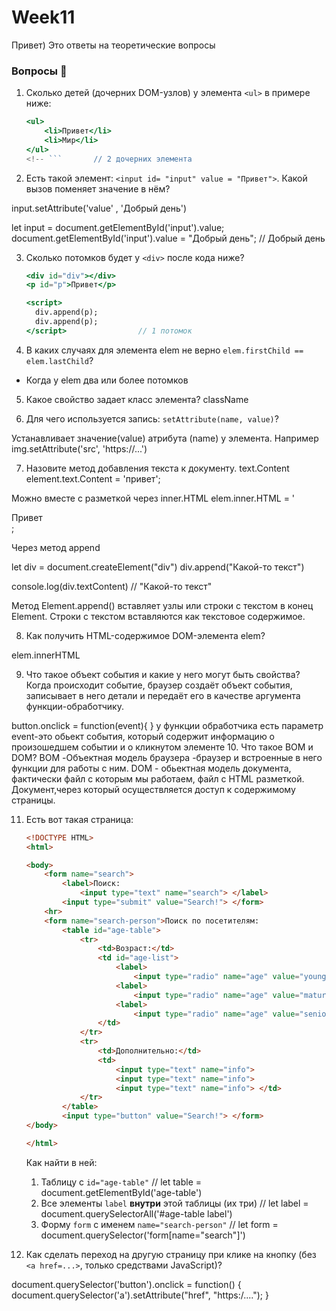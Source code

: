 # Week11
Привет) Это ответы на теоретические вопросы

### Вопросы 💎

1. Сколько детей (дочерних DOM-узлов) у элемента `<ul>` в примере ниже:
    
    ```jsx
    <ul>
        <li>Привет</li>
        <li>Мир</li>
    </ul>
    <!-- ```       // 2 дочерних элемента
    
2. Есть такой элемент: `<input id= "input" value = "Привет">`. Какой вызов поменяет значение в нём?

input.setAttribute('value' , 'Добрый день')


let input = document.getElementById('input').value;
document.getElementById('input').value = "Добрый день"; // Добрый день


3. Сколько потомков будет у `<div>` после кода ниже?
    
    ```jsx
    <div id="div"></div>
    <p id="p">Привет</p>
    
    <script>
      div.append(p);
      div.append(p);
    </script>                // 1 потомок
    ```
    
4. В каких случаях для элемента elem не верно `elem.firstChild == elem.lastChild`?
- Когда у elem два или более потомков


5. Какое свойство задает класс элемента?
className 

6. Для чего используется запись: `setAttribute(name, value)`?

Устанавливает значение(value) атрибута (name) у элемента. Например img.setAttribute('src', 'https://...')

7. Назовите метод добавления текста к документу.
text.Content
element.text.Content = 'привет';

Можно вместе с разметкой через inner.HTML
elem.inner.HTML = '<div> Привет </div>;

Через метод append

let div = document.createElement("div")
div.append("Какой-то текст")

console.log(div.textContent) // "Какой-то текст"

Метод Element.append() вставляет узлы или строки с текстом в конец Element. Строки с текстом вставляются как текстовое содержимое.

8. Как получить HTML-содержимое DOM-элемента elem?

elem.innerHTML

9. Что такое объект события и какие у него могут быть свойства?
Когда происходит событие, браузер создаёт объект события, записывает в него детали и передаёт его в качестве аргумента функции-обработчику.

button.onclick = function(event){
}
у функции обработчика есть параметр event-это обьект события, который содержит информацию о произошедшем событии и о кликнутом элементе
10. Что такое BOM и DOM?
BOM -Объектная модель браузера -браузер и встроенные в него функции для работы с ним.
DOM - обьектная модель документа, фактически файл с которым мы работаем, файл с HTML разметкой. Документ,через который осуществляется доступ к содержимому страницы.

11. Есть вот такая страница:
    
    ```html
    <!DOCTYPE HTML>
    <html>
    
    <body>
    	<form name="search">
    		<label>Поиск:
    			<input type="text" name="search"> </label>
    		<input type="submit" value="Search!"> </form>
    	<hr>
    	<form name="search-person">Поиск по посетителям:
    		<table id="age-table">
    			<tr>
    				<td>Возраст:</td>
    				<td id="age-list">
    					<label>
    						<input type="radio" name="age" value="young">до 18</label>
    					<label>
    						<input type="radio" name="age" value="mature">18-50</label>
    					<label>
    						<input type="radio" name="age" value="senior">старше 50</label>
    				</td>
    			</tr>
    			<tr>
    				<td>Дополнительно:</td>
    				<td>
    					<input type="text" name="info">
    					<input type="text" name="info">
    					<input type="text" name="info"> </td>
    			</tr>
    		</table>
    		<input type="button" value="Search!"> </form>
    </body>
    
    </html>
    ```
    
    Как найти в ней:
    
    1. Таблицу с `id="age-table"` // let table = document.getElementById('age-table')
    2. Все элементы `label` **внутри** этой таблицы (их три) //   let label = document.querySelectorAll('#age-table label')
    3. Форму `form` с именем `name="search-person"`    //   let form = document.querySelector('form[name="search"]')


12. Как сделать переход на другую страницу при клике на кнопку (без `<a href=...>`, только средствами JavaScript)?

document.querySelector('button').onclick = function() {
    document.querySelector('a').setAttribute("href", "https:/....");
}